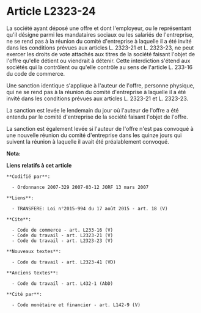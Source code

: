 # Article L2323-24

La société ayant déposé une offre et dont l'employeur, ou le représentant qu'il désigne parmi les mandataires sociaux ou les
salariés de l'entreprise, ne se rend pas à la réunion du comité d'entreprise à laquelle il a été invité dans les conditions
prévues aux articles L. 2323-21 et L. 2323-23, ne peut exercer les droits de vote attachés aux titres de la société faisant
l'objet de l'offre qu'elle détient ou viendrait à détenir. Cette interdiction s'étend aux sociétés qui la contrôlent ou
qu'elle contrôle au sens de l'article L. 233-16 du code de commerce. 

Une sanction identique s'applique à l'auteur de l'offre, personne physique, qui ne se rend pas à la réunion du comité
d'entreprise à laquelle il a été invité dans les conditions prévues aux articles L. 2323-21 et L. 2323-23. 

La sanction est levée le lendemain du jour où l'auteur de l'offre a été entendu par le comité d'entreprise de la société
faisant l'objet de l'offre. 

La sanction est également levée si l'auteur de l'offre n'est pas convoqué à une nouvelle réunion du comité d'entreprise dans
les quinze jours qui suivent la réunion à laquelle il avait été préalablement convoqué.

**Nota:**



**Liens relatifs à cet article**

	**Codifié par**:

	  - Ordonnance 2007-329 2007-03-12 JORF 13 mars 2007

	**Liens**:

	  - TRANSFERE: Loi n°2015-994 du 17 août 2015 - art. 18 (V)

	**Cite**:

	  - Code de commerce - art. L233-16 (V)
	  - Code du travail - art. L2323-21 (V)
	  - Code du travail - art. L2323-23 (V)

	**Nouveaux textes**:

	  - Code du travail - art. L2323-41 (VD)

	**Anciens textes**:

	  - Code du travail - art. L432-1 (AbD)

	**Cité par**:

	  - Code monétaire et financier - art. L142-9 (V)
